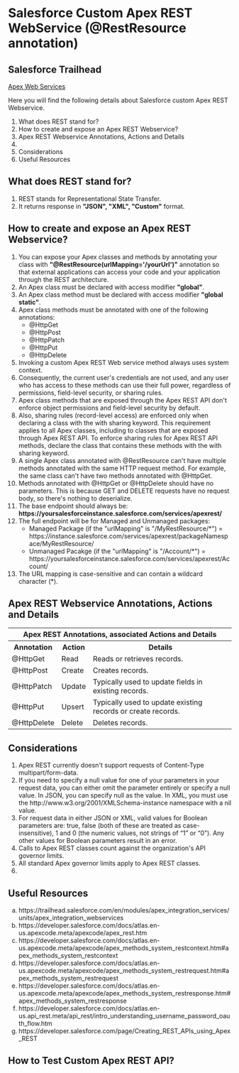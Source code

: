 # Salesforce Custom Apex REST WebService (@RestResource annotation)

## Salesforce Trailhead
<a href="https://trailhead.salesforce.com/en/modules/apex_integration_services/units/apex_integration_webservices" target="_blank" alt="Apex Web Services">Apex Web Services</a><br/>

Here you will find the following details about Salesforce custom Apex REST Webservice.

<ol type="1">
<li>What does REST stand for?</li>
<li>How to create and expose an Apex REST Webservice?</li>
<li>Apex REST Webservice Annotations, Actions and Details</li>
<li></li>
<li>Considerations</li>
<li>Useful Resources</li>
</ol>

## What does REST stand for?

<ol type="1">
<li>REST stands for Representational State Transfer.</li>
<li>It returns response in <b>"JSON", "XML", "Custom"</b> format.</li>
</ol>

## How to create and expose an Apex REST Webservice?
<ol type="1">
<li>You can expose your Apex classes and methods by annotating your class with <b>"@RestResource(urlMapping='/yourUrl')"</b> annotation so that external applications can access your code and your application through the REST architecture.</li>
<li>An Apex class must be declared with access modifier <b>"global"</b>.</li>
<li>An Apex class method must be declared with access modifier <b>"global static"</b>.</li>
<li>Apex class methods must be annotated with one of the following annotations:
<ul>
<li>@HttpGet</li>
<li>@HttpPost</li>
<li>@HttpPatch</li>
<li>@HttpPut</li>
<li>@HttpDelete</li>
</ul>
</li>
<li>Invoking a custom Apex REST Web service method always uses system context.</li>
<li>Consequently, the current user's credentials are not used, and any user who has access to these methods can use their full power, regardless of permissions, field-level security, or sharing rules.</li>
<li>Apex class methods that are exposed through the Apex REST API don't enforce object permissions and field-level security by default.</li>
<li>Also, sharing rules (record-level access) are enforced only when declaring a class with the with sharing keyword. This requirement applies to all Apex classes, including to classes that are exposed through Apex REST API. To enforce sharing rules for Apex REST API methods, declare the class that contains these methods with the with sharing keyword.</li>
<li>A single Apex class annotated with @RestResource can't have multiple methods annotated with the same HTTP request method. For example, the same class can't have two methods annotated with @HttpGet.</li>
<li>Methods annotated with @HttpGet or @HttpDelete should have no parameters. This is because GET and DELETE requests have no request body, so there's nothing to deserialize.</li>
<li>The base endpoint should always be: <b>https://yoursalesforceinstance.salesforce.com/services/apexrest/</b></li>
<li>The full endpoint will be for Managed and Unmanaged packages:

<ul>
<li>Managed Package (if the "urlMapping" is "/MyRestResource/*") = https://instance.salesforce.com/services/apexrest/packageNamespace/MyRestResource/</li>
<li>Unmanaged Pacakge (if the "urlMapping" is "/Account/*") = https://yoursalesforceinstance.salesforce.com/services/apexrest/Account/</li>
</ul>

</li>
<li>The URL mapping is case-sensitive and can contain a wildcard character (*).</li>
</ol>

## Apex REST Webservice Annotations, Actions and Details
<table>
	<tr>
		<th colspan="3">Apex REST Annotations, associated Actions and Details</th>
	</tr>
	<tr>
		<th>Annotation</th>
		<th>Action</th>
		<th>Details</th>
	</tr>
	<tr>
		<td>@HttpGet</td>
		<td>Read</td>
		<td>Reads or retrieves records.</td>
	</tr>
	<tr>
		<td>@HttpPost</td>
		<td>Create</td>
		<td>Creates records.</td>
	</tr>
	<tr>
		<td>@HttpPatch</td>
		<td>Update</td>
		<td>Typically used to update fields in existing records.</td>
	</tr>
	<tr>
		<td>@HttpPut</td>
		<td>Upsert</td>
		<td>Typically used to update existing records or create records.</td>
	</tr>
	<tr>
		<td>@HttpDelete</td>
		<td>Delete</td>
		<td>Deletes records.</td>
	</tr>
</table>



## Considerations
<ol type="1">
<li>Apex REST currently doesn't support requests of Content-Type multipart/form-data.</li>
<li>If you need to specify a null value for one of your parameters in your request data, you can either omit the parameter entirely or specify a null value. In JSON, you can specify null as the value. In XML, you must use the http://www.w3.org/2001/XMLSchema-instance namespace with a nil value.</li>
<li>For request data in either JSON or XML, valid values for Boolean parameters are: true, false (both of these are treated as case-insensitive), 1 and 0 (the numeric values, not strings of “1” or “0”). Any other values for Boolean parameters result in an error.</li>
<li>Calls to Apex REST classes count against the organization's API governor limits.</li>
<li>All standard Apex governor limits apply to Apex REST classes.</li>
<li></li>
</ol>

## Useful Resources
<ol type="a">
<li>https://trailhead.salesforce.com/en/modules/apex_integration_services/units/apex_integration_webservices</li>
<li>https://developer.salesforce.com/docs/atlas.en-us.apexcode.meta/apexcode/apex_rest.htm</li>
<li>https://developer.salesforce.com/docs/atlas.en-us.apexcode.meta/apexcode/apex_methods_system_restcontext.htm#apex_methods_system_restcontext</li>
<li>https://developer.salesforce.com/docs/atlas.en-us.apexcode.meta/apexcode/apex_methods_system_restrequest.htm#apex_methods_system_restrequest</li>
<li>https://developer.salesforce.com/docs/atlas.en-us.apexcode.meta/apexcode/apex_methods_system_restresponse.htm#apex_methods_system_restresponse</li>
<li>https://developer.salesforce.com/docs/atlas.en-us.api_rest.meta/api_rest/intro_understanding_username_password_oauth_flow.htm</li>
<li>https://developer.salesforce.com/page/Creating_REST_APIs_using_Apex_REST</li>
</ol>



## How to Test Custom Apex REST API?
